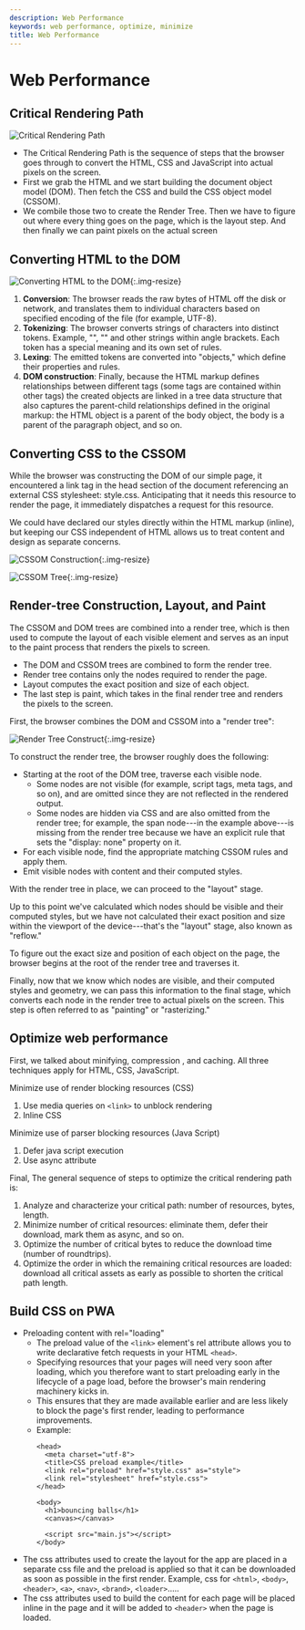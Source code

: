 ```yaml
---
description: Web Performance
keywords: web performance, optimize, minimize
title: Web Performance
---
```


# Web Performance

## Critical Rendering Path

![Critical Rendering Path](/product-development-process/images/critical-rendering-path.png)

- The Critical Rendering Path is the sequence of steps that the browser goes through to convert the HTML, CSS and JavaScript into actual pixels on the screen.
- First we grab the HTML and we start building the document object model (DOM). Then fetch the CSS and build the CSS object model (CSSOM).
- We combile those two to create the Render Tree. Then we have to figure out where every thing goes on the page, which is the layout step. And then finally we can paint pixels on the actual screen

## Converting HTML to the DOM

![Converting HTML to the DOM](/product-development-process/images/converting-html-to-the-dom.png){:.img-resize}

1. **Conversion**: The browser reads the raw bytes of HTML off the disk or network, and translates them to individual characters based on specified encoding of the file (for example, UTF-8).
2. **Tokenizing**: The browser converts strings of characters into distinct tokens. Example, "<html>", "<body>" and other strings within angle brackets. Each token has a special meaning and its own set of rules.
3. **Lexing**: The emitted tokens are converted into "objects," which define their properties and rules.
4. **DOM construction**: Finally, because the HTML markup defines relationships between different tags (some tags are contained within other tags) the created objects are linked in a tree data structure that also captures the parent-child relationships defined in the original markup: the HTML object is a parent of the body object, the body is a parent of the paragraph object, and so on.

## Converting CSS to the CSSOM

While the browser was constructing the DOM of our simple page, it encountered a link tag in the head section of the document referencing an external CSS stylesheet: style.css. Anticipating that it needs this resource to render the page, it immediately dispatches a request for this resource.

We could have declared our styles directly within the HTML markup (inline), but keeping our CSS independent of HTML allows us to treat content and design as separate concerns.

![CSSOM Construction](/product-development-process/images/cssom-construction.png){:.img-resize}

![CSSOM Tree](/product-development-process/images/cssom-tree.png){:.img-resize}

## Render-tree Construction, Layout, and Paint

The CSSOM and DOM trees are combined into a render tree, which is then used to compute the layout of each visible element and serves as an input to the paint process that renders the pixels to screen. 

- The DOM and CSSOM trees are combined to form the render tree.
- Render tree contains only the nodes required to render the page.
- Layout computes the exact position and size of each object.
- The last step is paint, which takes in the final render tree and renders the pixels to the screen.

First, the browser combines the DOM and CSSOM into a "render tree":

![Render Tree Construct](/product-development-process/images/render-tree-construction.png){:.img-resize}

To construct the render tree, the browser roughly does the following:
  - Starting at the root of the DOM tree, traverse each visible node.
    - Some nodes are not visible (for example, script tags, meta tags, and so on), and are omitted since they are not reflected in the rendered output.
    - Some nodes are hidden via CSS and are also omitted from the render tree; for example, the span node---in the example above---is missing from the render tree because we have an explicit rule that sets the "display: none" property on it.
  - For each visible node, find the appropriate matching CSSOM rules and apply them.
  - Emit visible nodes with content and their computed styles.

With the render tree in place, we can proceed to the "layout" stage.

Up to this point we've calculated which nodes should be visible and their computed styles, but we have not calculated their exact position and size within the viewport of the device---that's the "layout" stage, also known as "reflow."

To figure out the exact size and position of each object on the page, the browser begins at the root of the render tree and traverses it.

Finally, now that we know which nodes are visible, and their computed styles and geometry, we can pass this information to the final stage, which converts each node in the render tree to actual pixels on the screen. This step is often referred to as "painting" or "rasterizing."

## Optimize web performance

First, we talked about minifying, compression , and caching. All three techniques apply for HTML, CSS, JavaScript.

Minimize use of render blocking resources (CSS)
  1. Use media queries on `<link>` to unblock rendering
  2. Inline CSS

Minimize use of parser blocking resources (Java Script)
  1. Defer java script execution
  2. Use async attribute

Final, The general sequence of steps to optimize the critical rendering path is:
  1. Analyze and characterize your critical path: number of resources, bytes, length.
  2. Minimize number of critical resources: eliminate them, defer their download, mark them as async, and so on.
  3. Optimize the number of critical bytes to reduce the download time (number of roundtrips).
  4. Optimize the order in which the remaining critical resources are loaded: download all critical assets as early as possible to shorten the critical path length.

## Build CSS on PWA

  - Preloading content with rel="loading"
    - The preload value of the `<link>` element's rel attribute allows you to write declarative fetch requests in your HTML `<head>`.
    - Specifying resources that your pages will need very soon after loading, which you therefore want to start preloading early in the lifecycle of a page load, before the browser's main rendering machinery kicks in.
    - This ensures that they are made available earlier and are less likely to block the page's first render, leading to performance improvements.
    - Example:
        ```
        <head>
          <meta charset="utf-8">
          <title>CSS preload example</title>
          <link rel="preload" href="style.css" as="style">
          <link rel="stylesheet" href="style.css">
        </head>

        <body>
          <h1>bouncing balls</h1>
          <canvas></canvas>

          <script src="main.js"></script>
        </body>
        ```
  - The css attributes used to create the layout for the app are placed in a separate css file and the preload is applied so that it can be downloaded as soon as possible in the first render. Example, css for `<html>`, `<body>`, `<header>`, `<a>`, `<nav>`, `<brand>`, `<loader>`.....
  - The css attributes used to build the content for each page will be placed inline in the page and it will be added to `<header>` when the page is loaded.
